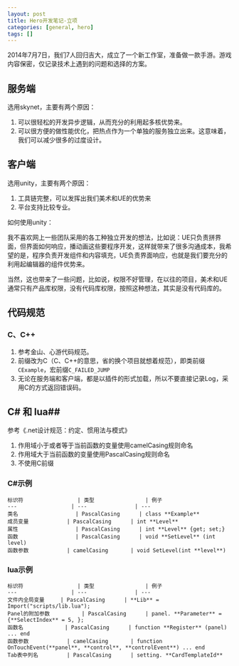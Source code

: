 ```yaml
---
layout: post
title: Hero开发笔记-立项
categories: [general, hero]
tags: []
---
```


2014年7月7日，我们7人回归吉大，成立了一个新工作室，准备做一款手游。游戏内容保密，仅记录技术上遇到的问题和选择的方案。

## 服务端 ##
选用skynet，主要有两个原因：

1. 可以很轻松的开发异步逻辑，从而充分的利用起多核优势来。
1. 可以很方便的做性能优化，把热点作为一个单独的服务独立出来。这意味着，我们可以减少很多的过度设计。

## 客户端 ##
选用unity，主要有两个原因：

1. 工具链完整，可以发挥出我们美术和UE的优势来
1. 平台支持比较专业。

如何使用unity：

我不喜欢网上一些团队采用的各工种独立开发的想法，比如说：UE只负责拼界面，但界面如何响应，播动画这些要程序开发，这样就带来了很多沟通成本，我希望的是，程序负责开发组件和内容填充，UE负责界面响应，也就是我们要充分的利用起编辑器的组件优势来。

当然，这也带来了一些问题，比如说，权限不好管理，在以往的项目，美术和UE通常只有产品库权限，没有代码库权限，按照这种想法，其实是没有代码库的。
 
## 代码规范 ##
### C、C++ ###
1. 参考金山、心游代码规范。
1. 前缀改为C（C、C++的意思，省的换个项目就想着规范），即类前缀`CExample`，宏前缀`C_FAILED_JUMP`
1. 无论在服务端和客户端，都是以插件的形式加载，所以不要直接记录Log，采用C的方式返回错误码。

## C# 和 lua##
参考《.net设计规范：约定、惯用法与模式》

1. 作用域小于或者等于当前函数的变量使用camelCasing规则命名
1. 作用域大于当前函数的变量使用PascalCasing规则命名
1. 不使用C前缀

### C#示例 ###
    标识符  				| 类型				| 例子
    ---  			 	| --- 				| ---
    类名    	            | PascalCasing     	| class **Example**
    成员变量  		    | PascalCasing     	| int **Level**
    属性           	    | PascalCasing     	| int **Level** {get; set;}
    函数           	    | PascalCasing     	| void **SetLevel** (int level)
    函数参数         	| camelCasing      	| void SetLevel(int **level**)

### lua示例 ###
    标识符  				| 类型				| 例子
    ---  			 	| --- 				| ---
    文件内全局变量    	| PascalCasing     	| **Lib** = Import("scripts/lib.lua"); 
    Panel的附加参数  		| PascalCasing     	| panel. **Parameter** = {**SelectIndex** = 5, };
    函数名           	| PascalCasing     	| function **Register** (panel) ... end
    函数参数         	| camelCasing      	| function OnTouchEvent(**panel**, **control**, **controlEvent**) ... end
    Tab表中列名      	| PascalCasing     	| setting. **CardTemplateId**
